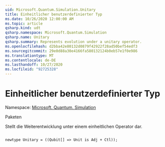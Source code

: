 ```yaml
---
uid: Microsoft.Quantum.Simulation.Unitary
title: Einheitlicher benutzerdefinierter Typ
ms.date: 10/26/2020 12:00:00 AM
ms.topic: article
qsharp.kind: udt
qsharp.namespace: Microsoft.Quantum.Simulation
qsharp.name: Unitary
qsharp.summary: Represents evolution under a unitary operator.
ms.openlocfilehash: d2bba42e80132d0879f42922f28ad50bef54edf3
ms.sourcegitcommit: 29e0d88a30e4166fa580132124b0eb57e1f0e986
ms.translationtype: MT
ms.contentlocale: de-DE
ms.lasthandoff: 10/27/2020
ms.locfileid: "92725328"
---
```

# <a name="unitary-user-defined-type"></a>Einheitlicher benutzerdefinierter Typ

Namespace: [Microsoft. Quantum. Simulation](xref:Microsoft.Quantum.Simulation)

Paketen [](https://nuget.org/packages/)


Stellt die Weiterentwicklung unter einem einheitlichen Operator dar.

```qsharp

newtype Unitary = ((Qubit[] => Unit is Adj + Ctl));
```

